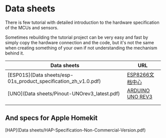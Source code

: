 # Data sheets

There is few tutorial with detailed introduction to the hardware specification of the MCUs and sensors. 

Sometimes rebuilding the tutorial project can be very easy and fast by simply copy the hardware connection and the code, but it's not the same when creating something of your own if not understanding the mechanism behind it. 

| Data sheets                                                     | URL                                                               |
| --------------------------------------------------------------- | ----------------------------------------------------------------- |
| [ESP01S](Data sheets/esp-01s_product_specification_zh_v1.0.pdf) | [ESP8266文档中心](https://docs.ai-thinker.com/esp8266/docs)           |
| [UNO](Data sheets/Pinout-UNOrev3_latest.pdf)                    | [ARDUINO UNO REV3](https://store.arduino.cc/usa/arduino-uno-rev3) |
|                                                                 |                                                                   |
|                                                                 |                                                                   |



## And specs for Apple Homekit

[HAP](Data sheets/HAP-Specification-Non-Commercial-Version.pdf)
